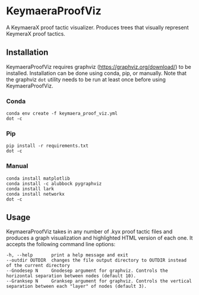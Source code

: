 # KeymaeraProofViz
A KeymaeraX proof tactic visualizer. Produces trees that visually represent KeymeraX proof tactics.
## Installation
KeymaeraProofViz requires graphviz (https://graphviz.org/download/) to be installed.
Installation can be done using conda, pip, or manually. Note that the graphviz `dot` utility needs to be run at least once before using KeymaeraProofViz.
### Conda
```
conda env create -f keymaera_proof_viz.yml
dot -c
```
### Pip
```
pip install -r requirements.txt
dot -c
```
### Manual
```
conda install matplotlib
conda install -c alubbock pygraphviz
conda install lark
conda install networkx
dot -c
```
## Usage
KeymaeraProofViz takes in any number of .kyx proof tactic files and produces a graph visualization and highlighted HTML version of each one. It accepts the following command line options:
```
-h, --help       print a help message and exit
--outdir OUTDIR  changes the file output directory to OUTDIR instead of the current directory
--Gnodesep N     Gnodesep argument for graphviz. Controls the horizontal separation between nodes (default 10).
--Granksep N     Granksep argument for graphviz. Controls the vertical separation between each "layer" of nodes (default 3).
```
